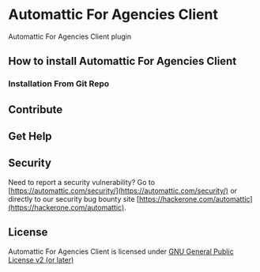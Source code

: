 # Automattic For Agencies Client

Automattic For Agencies Client plugin

## How to install Automattic For Agencies Client

### Installation From Git Repo

## Contribute

## Get Help

## Security

Need to report a security vulnerability? Go to [https://automattic.com/security/](https://automattic.com/security/) or directly to our security bug bounty site [https://hackerone.com/automattic](https://hackerone.com/automattic).

## License

Automattic For Agencies Client is licensed under [GNU General Public License v2 (or later)](./LICENSE.txt)

